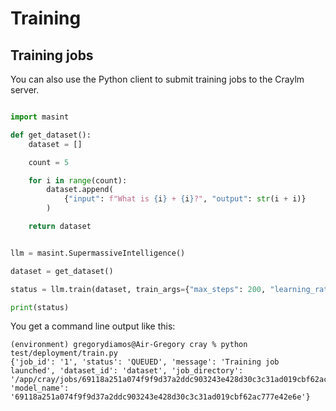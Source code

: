 # Training

## Training jobs

You can also use the Python client to submit training jobs to the Craylm server.

```python

import masint

def get_dataset():
    dataset = []

    count = 5

    for i in range(count):
        dataset.append(
            {"input": f"What is {i} + {i}?", "output": str(i + i)}
        )

    return dataset


llm = masint.SupermassiveIntelligence()

dataset = get_dataset()

status = llm.train(dataset, train_args={"max_steps": 200, "learning_rate": 3e-3})

print(status)
```

You get a command line output like this:

```console
(environment) gregorydiamos@Air-Gregory cray % python test/deployment/train.py
{'job_id': '1', 'status': 'QUEUED', 'message': 'Training job launched', 'dataset_id': 'dataset', 'job_directory': '/app/cray/jobs/69118a251a074f9f9d37a2ddc903243e428d30c3c31ad019cbf62ac777e42e6e', 'model_name': '69118a251a074f9f9d37a2ddc903243e428d30c3c31ad019cbf62ac777e42e6e'}
```

